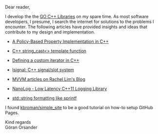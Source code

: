 Dear reader,

I develop the the [GO C++ Libraries](https://goranorsander.github.io/go_libs/)
on my spare time. As most software developers, I presume,
I search the internet for solutions to the problems I
encounter. The following articles have provided insights
and ideas that contribute to my design and implementation.

* [A Policy-Based Property Implementation in C++](https://cheind.wordpress.com/2011/12/13/a-policy-based-property-implementation-in-c/)

* [C++ string_cast<> template function](https://codereview.stackexchange.com/questions/1205/c-string-cast-template-function)

* [Defining a custom iterator in C++](https://lorenzotoso.wordpress.com/2016/01/13/defining-a-custom-iterator-in-c/)

* [lsignal: C++ signal/slot system](https://github.com/cpp11nullptr/lsignal)

* [MVVM articles on Rachel Lim's Blog](https://rachel53461.wordpress.com/category/mvvm/)

* [NanoLog - Low Latency C++11 Logging Library](https://github.com/Iyengar111/NanoLog)

* [std::string formatting like sprintf](http://stackoverflow.com/questions/2342162/stdstring-formatting-like-sprintf)

I found [kbroman/simple_site](https://github.com/kbroman/simple_site)
to be a good tutorial on how-to setup GitHub Pages.

Kind regards  
Göran Orsander